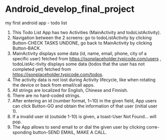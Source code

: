 # Android_develop_final_project
my first android app - todo list

1)	This Todo List App has two Activities (MainActivity and todoListActivity).
2)	Navigation between the 2 screens: go to todoListActivity by clicking Button-CHECK TASKS UNDONE, go back to MainActivity by clicking Button-BACK.
3)	MainActivity displays some data (id, name, email, phone, city of a specific user) fetched from https://jsonplaceholder.typicode.com/users , todoListAc-tivity displays some data (todos that the user has not completed yet) fetched from https://jsonplaceholder.typicode.com/todos.
4)	The activity data is not lost during Activity lifecycle, like when rotating the device or back from email/call apps.
5)	All strings are localized for English, Chinese and Finnish.
6)	There are no hard-coded strings.
7)	After entering an id (number format, 1~10) in the given field, App users can click Button-GO and obtain the information of that user (initial user 1).
8)	If a invalid user id (outside 1-10) is given, a toast-User Not Found… will pop.
9)	The App allows to send email to or dial the given user by clicking corre-sponding button-SEND EMAIL, MAKE A CALL.
